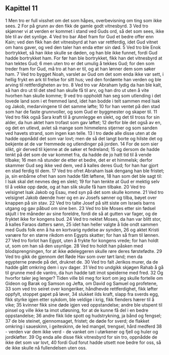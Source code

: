 ## Kapittel 11

1 Men tro er full visshet om det som håpes, overbevisning om ting som ikke sees.
2 For på grunn av den fikk de gamle godt vitnesbyrd.
3 Ved tro skjønner vi at verden er kommet i stand ved Guds ord, så det som sees, ikke ble til av det synlige.
4 Ved tro bar Abel fram for Gud et bedre offer enn Kain; ved den fikk han det vitnesbyrd at han var rettferdig, idet Gud vitnet om hans gaver, og ved den taler han enda etter sin død.
5 Ved tro ble Enok bortrykket, så han ikke skulle se døden, og han ble ikke funnet, fordi Gud hadde bortrykket ham. For før han ble bortrykket, fikk han det vitnesbyrd at han tektes Gud;
6 men uten tro er det umulig å tekkes Gud; for den som treder fram for Gud, må tro at han er til, og at han lønner dem som søker ham.
7 Ved tro bygget Noah, varslet av Gud om det som enda ikke var sett, i hellig frykt en ark til frelse for sitt hus; ved den fordømte han verden og ble arving til rettferdigheten av tro.
8 Ved tro var Abraham lydig da han ble kalt, så han dro ut til det sted han skulle få til arv, og han dro ut uten å vite hvorhen han skulle komme;
9 ved tro oppholdt han seg som utlending i det lovede land som i et fremmed land, idet han bodde i telt sammen med Isak og Jakob, medarvingene til det samme løfte;
10 for han ventet på den stad som har de faste grunnvoller, og som Gud er byggmester og skaper til.
11 Ved tro fikk også Sara kraft til å grunnlegge en slekt, og det til tross for sin alder, da hun aktet ham trofast som gav løftet;
12 derfor ble det også av en, og det en utlevd, avlet så mange som himmelens stjerner og som sanden ved havets strand, som ingen kan telle.
13 I tro døde alle disse uten at de hadde oppnådd det som var lovt; men de så det langt borte og hilste det og bekjente at de var fremmede og utlendinger på jorden.
14 For de som sier slikt, gir derved til kjenne at de søker et fedreland;
15 og dersom de hadde tenkt på det som de var kommet fra, da hadde de jo hatt tid til å vende tilbake;
16 men nå stunder de etter et bedre, det er et himmelsk; derfor skammer Gud seg ikke ved dem, ved å kalles deres Gud; for han har gjort en stad ferdig til dem.
17 Ved tro ofret Abraham Isak dengang han ble fristet; ja, sin enbårne ofret han som hadde fått løftene,
18 han som det ble sagt til: I Isak skal det nevnes deg en slekt;
19 for han tenkte at Gud er mektig selv til å vekke opp døde, og at han slik skulle få ham tilbake.
20 Ved tro velsignet Isak Jakob og Esau, med syn på det som skulle komme.
21 Ved tro velsignet Jakob døende hver og en av Josefs sønner og tilba, bøyet over knappen på sin stav.
22 Ved tro talte Josef på sitt siste om Israels barns utgang og gav påbud om sine ben.
23 Ved tro ble Moses etter sin fødsel skjult i tre måneder av sine foreldre, fordi de så at gutten var fager, og de fryktet ikke for kongens bud.
24 Ved tro nektet Moses, da han var blitt stor, å kalles Faraos datters sønn,
25 idet han heller valgte å lide ondt sammen med Guds folk enn å ha en kortvarig nydelse av synden,
26 og aktet Kristi vanære for en større rikdom enn Egypts skatter; for han så fram til lønnen.
27 Ved tro forlot han Egypt, uten å frykte for kongens vrede; for han holdt ut, som om han så den usynlige.
28 Ved tro holdt han påsken med blodsprengningen, for at ikke ødeleggeren skulle røre deres førstefødte.
29 Ved tro gikk de gjennom det Røde Hav som over tørt land; men da egypterne prøvde på det, druknet de.
30 Ved tro falt Jerikos murer, da de hadde gått omkring dem i syv dager.
31 Ved tro undgikk skjøgen Rahab å gå til grunne med de vantro, da hun hadde tatt imot speiderne med fred.
32 Og hvorfor taler jeg lenger? Tiden ville bli meg for kort om jeg skulle fortelle om Gideon og Barak og Samson og Jefta, om David og Samuel og profetene,
33 som ved tro seiret over kongeriker, håndhevde rettferdighet, fikk løfter oppfylt, stoppet gapet på løver,
34 slukket ilds kraft, slapp fra sverds egg, fikk styrke igjen etter sykdom, ble veldige i krig, fikk fienders hærer til å vike;
35 kvinner fikk sine døde igjen ved oppstandelse; andre ble utspent til pinsel og ville ikke ta imot utløsning, for at de kunne få del i en bedre oppstandelse;
36 andre fikk lide spott og hudstrykning, ja bånd og fengsel;
37 de ble steinet, gjennomsaget, fristet; de døde for sverd; de flakket omkring i saueskinn, i geiteskinn, de led mangel, trengsel, hård medferd
38 - verden var dem ikke verd - de vanket om i utørkener og fjell og huler og jordkløfter.
39 Og enda alle disse fikk vitnesbyrd for sin tro, oppnådde de ikke det som var lovt,
40 fordi Gud forut hadde utsett noe bedre for oss, så de ikke skulle nå fullendelsen uten oss.

